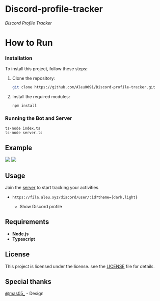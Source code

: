 # Discord-profile-tracker

###### Discord Profile Tracker

# How to Run

### Installation

To install this project, follow these steps:

1. Clone the repository:

    ```bash
    git clone https://github.com/Aleu0091/Discord-profile-tracker.git
    ```

2. Install the required modules:

    ```bash
    npm install
    ```


### Running the Bot and Server

    ts-node index.ts
    ts-node server.ts
## Example

![](https://fila.aleu.xyz/discord/user/739673575929282571?theme=dark) ![](https://fila.aleu.xyz/discord/user/739673575929282571?theme=light)

## Usage

Join the [server](https://discord.gg/rwsHDTcZbe) to start tracking your activities.

- `https://fila.aleu.xyz/discord/user/:id?theme={dark,light}`

    - Show Discord profile

## Requirements

-   **Node.js**
-   **Typescript**

## License

This project is licensed under the license. see the [LICENSE](LICENSE) file for details.

## Special thanks
[@mas05_](https://github.com/ingyu0413) - Design 


